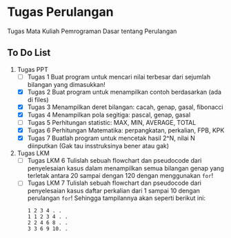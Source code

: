 # Tugas Perulangan

Tugas Mata Kuliah Pemrograman Dasar tentang Perulangan

## To Do List 

1. Tugas PPT
   - [ ] Tugas 1 Buat program untuk mencari nilai terbesar dari sejumlah bilangan yang dimasukkan!
   - [x] Tugas 2 Buat program untuk menampilkan contoh berdasarkan (ada di files)
   - [x] Tugas 3 Menampilkan deret bilangan: cacah, genap, gasal, fibonacci
   - [x] Tugas 4 Menampilkan pola segitiga: pascal, genap, gasal
   - [ ] Tugas 5 Perhitungan statistic: MAX, MIN, AVERAGE, TOTAL 
   - [x] Tugas 6 Perhitungan Matematika: perpangkatan, perkalian, FPB, KPK 
   - [x] Tugas 7 Buatlah program untuk mencetak hasil 2^N, nilai N diinputkan (Gak tau insstruksinya bener atau gak)

2. Tugas LKM
   - [ ] Tugas LKM 6 Tulislah sebuah flowchart dan pseudocode dari penyelesaian kasus dalam menampilkan semua bilangan genap yang terletak antara 20 sampai dengan 120 dengan menggunakan `for`!
   - [ ] Tugas LKM 7 Tulislah sebuah flowchart dan pseudocode dari penyelesaian kasus daftar perkalian dari 1 sampai 10 dengan perulangan `for`! Sehingga tampilannya akan seperti berikut ini:
       ```
       1 2 3 4 . . 
       1 1 2 3 4 . .
       2 2 4 6 8 . .
       3 3 6 9 10. .
       ```
